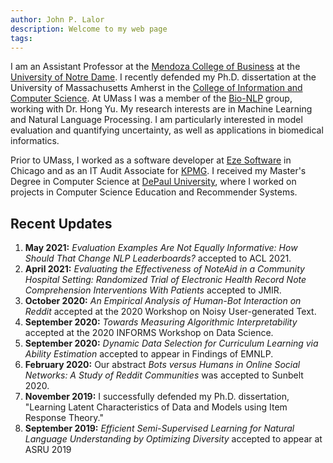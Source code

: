 ```yaml
---
author: John P. Lalor
description: Welcome to my web page
tags:
---
```



I am an Assistant Professor at the [Mendoza College of Business][mendoza] at the [University of Notre Dame][nd]. 
I recently defended my Ph.D. dissertation at the University of Massachusetts Amherst in the [College of Information and Computer Science][cics]. 
At UMass I was a member of the [Bio-NLP][bionlp] group, working with Dr. Hong Yu. 
My research interests are in Machine Learning and Natural Language Processing. 
I am particularly interested in model evaluation and quantifying uncertainty, as well as applications in biomedical informatics.

Prior to UMass, I worked as a software developer at [Eze Software][eze] in Chicago and as an IT Audit Associate for [KPMG][kpmg]. 
I received my Master's Degree in Computer Science at [DePaul University][depaul], where I worked on projects in Computer Science Education and Recommender Systems. 


## Recent Updates

1. **May 2021:** *Evaluation Examples Are Not Equally Informative: How Should That Change NLP Leaderboards?* accepted to ACL 2021. 
1. **April 2021:** *Evaluating the Effectiveness of NoteAid in a Community Hospital Setting: Randomized Trial of Electronic Health Record Note Comprehension Interventions With Patients* accepted to JMIR.
1. **October 2020:** *An Empirical Analysis of Human-Bot Interaction on Reddit* accepted at the 2020 Workshop on Noisy User-generated Text.
1. **September 2020:** *Towards Measuring Algorithmic Interpretability* accepted at the 2020 INFORMS Workshop on Data Science.
1. **September 2020:** *Dynamic Data Selection for Curriculum Learning via Ability Estimation* accepted to appear in Findings of EMNLP.
1. **February 2020:** Our abstract *Bots versus Humans in Online Social Networks: A Study of Reddit Communities* was accepted to Sunbelt 2020.
1. **November 2019:** I successfully defended my Ph.D. dissertation, "Learning Latent Characteristics of Data and Models using Item Response Theory."
1. **September 2019:** *Efficient Semi-Supervised Learning for Natural Language Understanding by Optimizing Diversity* accepted to appear at ASRU 2019



[cics]:https://cics.umass.edu/
[eze]:http://www.ezesoft.com/
[depaul]:http://www.cdm.depaul.edu/Pages/default.aspx
[nd]:https://www.nd.edu
[kpmg]:http://www.kpmg.com
[mendoza]:https://mendoza.nd.edu
[bionlp]:http://bio-nlp.org/
